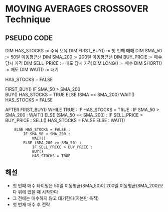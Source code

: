 # MOVING AVERAGES CROSSOVER Technique

## PSEUDO CODE

DIM HAS_STOCKS := 주식 보유
DIM FIRST_BUY() := 첫 번째 매매
DIM SMA_50 := 50일 이동평균선
DIM SMA_200 := 200일 이동평균선
DIM BUY_PRCIE := 매수 당시 가격
DIM SELL_PRICE := 매도 당시 가격
DIM LONG() := 매수
DIM SHORT() := 매도
DIM WAIT() := 대기


HAS_STOCKS = FALSE

FIRST_BUY()
    IF SMA_50 > SMA_200   
        BUY()
        HAS_STOCKS = TRUE
    ELSE (SMA =< SMA_200)
        WAIT()
        HAS_STOCKS = FALSE


AFTER FIRST_BUY()
    WHILE TRUE : 
        IF HAS_STOCKS = TRUE :
            IF SMA_50 > SMA_200 :
                WAIT()
            ELSE (SMA_50 =< SMA_200) :
                IF SELL_PRICE > BUY_PRICE :
                    SELL()
                    HAS_STOCKS = FALSE
                ELSE :
                    WAIT()
        
        ELSE HAS_STOCKS = FALSE :
            IF SMA_50 < SMA_200 :
                WAIT()
            ELSE (SMA_200 >= SMA_50) :
                IF SELL_PRICE > BUY_PRCIE :
                BUY()
                HAS_STOCKS = TRUE


## 해설

- 첫 번째 매수 타이밍은 50일 이동평균(SMA_50)이 200일 이동평균(SMA_200)보다 위에 있을 때 시작한다
- 그 전에는 매수하지 않고 대기한다(자본만 축적)
- 첫 번재 매수 후 전략

